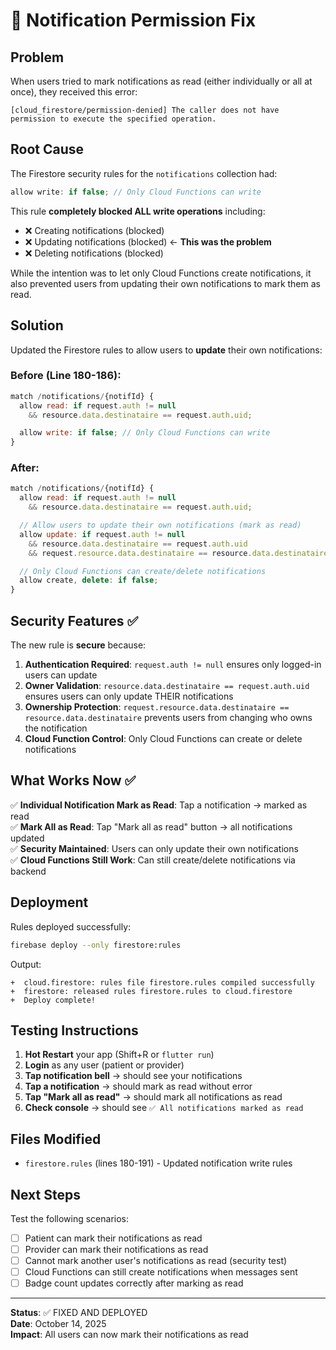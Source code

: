 # 🔧 Notification Permission Fix

## Problem
When users tried to mark notifications as read (either individually or all at once), they received this error:
```
[cloud_firestore/permission-denied] The caller does not have permission to execute the specified operation.
```

## Root Cause
The Firestore security rules for the `notifications` collection had:
```javascript
allow write: if false; // Only Cloud Functions can write
```

This rule **completely blocked ALL write operations** including:
- ❌ Creating notifications (blocked)
- ❌ Updating notifications (blocked) ← **This was the problem**
- ❌ Deleting notifications (blocked)

While the intention was to let only Cloud Functions create notifications, it also prevented users from updating their own notifications to mark them as read.

## Solution
Updated the Firestore rules to allow users to **update** their own notifications:

### Before (Line 180-186):
```javascript
match /notifications/{notifId} {
  allow read: if request.auth != null
    && resource.data.destinataire == request.auth.uid;

  allow write: if false; // Only Cloud Functions can write
}
```

### After:
```javascript
match /notifications/{notifId} {
  allow read: if request.auth != null
    && resource.data.destinataire == request.auth.uid;

  // Allow users to update their own notifications (mark as read)
  allow update: if request.auth != null
    && resource.data.destinataire == request.auth.uid
    && request.resource.data.destinataire == resource.data.destinataire; // Cannot change owner

  // Only Cloud Functions can create/delete notifications
  allow create, delete: if false;
}
```

## Security Features ✅

The new rule is **secure** because:

1. **Authentication Required**: `request.auth != null` ensures only logged-in users can update
2. **Owner Validation**: `resource.data.destinataire == request.auth.uid` ensures users can only update THEIR notifications
3. **Ownership Protection**: `request.resource.data.destinataire == resource.data.destinataire` prevents users from changing who owns the notification
4. **Cloud Function Control**: Only Cloud Functions can create or delete notifications

## What Works Now ✅

✅ **Individual Notification Mark as Read**: Tap a notification → marked as read  
✅ **Mark All as Read**: Tap "Mark all as read" button → all notifications updated  
✅ **Security Maintained**: Users can only update their own notifications  
✅ **Cloud Functions Still Work**: Can still create/delete notifications via backend  

## Deployment

Rules deployed successfully:
```bash
firebase deploy --only firestore:rules
```

Output:
```
+  cloud.firestore: rules file firestore.rules compiled successfully
+  firestore: released rules firestore.rules to cloud.firestore
+  Deploy complete!
```

## Testing Instructions

1. **Hot Restart** your app (Shift+R or `flutter run`)
2. **Login** as any user (patient or provider)
3. **Tap notification bell** → should see your notifications
4. **Tap a notification** → should mark as read without error
5. **Tap "Mark all as read"** → should mark all notifications as read
6. **Check console** → should see `✅ All notifications marked as read`

## Files Modified

- `firestore.rules` (lines 180-191) - Updated notification write rules

## Next Steps

Test the following scenarios:
- [ ] Patient can mark their notifications as read
- [ ] Provider can mark their notifications as read  
- [ ] Cannot mark another user's notifications as read (security test)
- [ ] Cloud Functions can still create notifications when messages sent
- [ ] Badge count updates correctly after marking as read

---

**Status**: ✅ FIXED AND DEPLOYED  
**Date**: October 14, 2025  
**Impact**: All users can now mark their notifications as read
